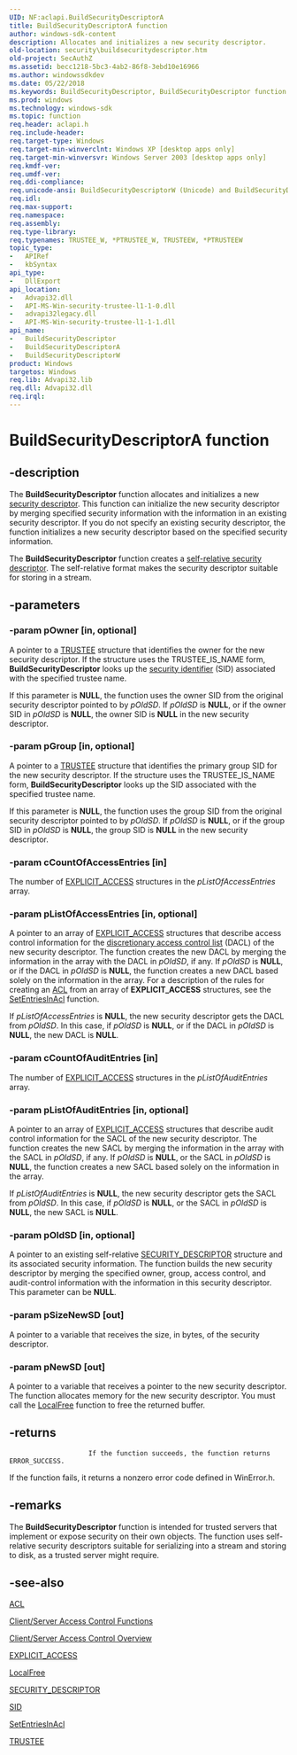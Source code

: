 ```yaml
---
UID: NF:aclapi.BuildSecurityDescriptorA
title: BuildSecurityDescriptorA function
author: windows-sdk-content
description: Allocates and initializes a new security descriptor.
old-location: security\buildsecuritydescriptor.htm
old-project: SecAuthZ
ms.assetid: becc1218-5bc3-4ab2-86f8-3ebd10e16966
ms.author: windowssdkdev
ms.date: 05/22/2018
ms.keywords: BuildSecurityDescriptor, BuildSecurityDescriptor function [Security], BuildSecurityDescriptorA, BuildSecurityDescriptorW, _win32_buildsecuritydescriptor, aclapi/BuildSecurityDescriptor, aclapi/BuildSecurityDescriptorA, aclapi/BuildSecurityDescriptorW, security.buildsecuritydescriptor
ms.prod: windows
ms.technology: windows-sdk
ms.topic: function
req.header: aclapi.h
req.include-header: 
req.target-type: Windows
req.target-min-winverclnt: Windows XP [desktop apps only]
req.target-min-winversvr: Windows Server 2003 [desktop apps only]
req.kmdf-ver: 
req.umdf-ver: 
req.ddi-compliance: 
req.unicode-ansi: BuildSecurityDescriptorW (Unicode) and BuildSecurityDescriptorA (ANSI)
req.idl: 
req.max-support: 
req.namespace: 
req.assembly: 
req.type-library: 
req.typenames: TRUSTEE_W, *PTRUSTEE_W, TRUSTEEW, *PTRUSTEEW
topic_type:
-	APIRef
-	kbSyntax
api_type:
-	DllExport
api_location:
-	Advapi32.dll
-	API-MS-Win-security-trustee-l1-1-0.dll
-	advapi32legacy.dll
-	API-MS-Win-security-trustee-l1-1-1.dll
api_name:
-	BuildSecurityDescriptor
-	BuildSecurityDescriptorA
-	BuildSecurityDescriptorW
product: Windows
targetos: Windows
req.lib: Advapi32.lib
req.dll: Advapi32.dll
req.irql: 
---
```


# BuildSecurityDescriptorA function


## -description


The <b>BuildSecurityDescriptor</b> function allocates and initializes a new <a href="https://msdn.microsoft.com/3e9d7672-2314-45c8-8178-5a0afcfd0c50">security descriptor</a>. This function can initialize the new security descriptor by merging specified security information with the information in an existing security descriptor. If you do not specify an existing security descriptor, the function initializes a new security descriptor based on the specified security information.

The <b>BuildSecurityDescriptor</b> function creates a <a href="https://msdn.microsoft.com/3e9d7672-2314-45c8-8178-5a0afcfd0c50">self-relative security descriptor</a>. The self-relative format makes the security descriptor suitable for storing in a stream.


## -parameters




### -param pOwner [in, optional]

A pointer to a 
<a href="https://msdn.microsoft.com/120e93eb-680f-4f86-879d-bc2de10d4641">TRUSTEE</a> structure that identifies the owner for the new security descriptor. If the structure uses the TRUSTEE_IS_NAME form, <b>BuildSecurityDescriptor</b> looks up the 
<a href="https://msdn.microsoft.com/3e9d7672-2314-45c8-8178-5a0afcfd0c50">security identifier</a> (SID) associated with the specified trustee name. 




If this parameter is <b>NULL</b>, the function uses the owner SID from the original security descriptor pointed to by <i>pOldSD</i>. If <i>pOldSD</i> is <b>NULL</b>, or if the owner SID in <i>pOldSD</i> is <b>NULL</b>, the owner SID is <b>NULL</b> in the new security descriptor.


### -param pGroup [in, optional]

A pointer to a <a href="https://msdn.microsoft.com/120e93eb-680f-4f86-879d-bc2de10d4641">TRUSTEE</a> structure that identifies the primary group SID for the new security descriptor. If the structure uses the TRUSTEE_IS_NAME form, <b>BuildSecurityDescriptor</b> looks up the SID associated with the specified trustee name. 




If this parameter is <b>NULL</b>, the function uses the group SID from the original security descriptor pointed to by <i>pOldSD</i>. If <i>pOldSD</i> is <b>NULL</b>, or if the group SID in <i>pOldSD</i> is <b>NULL</b>, the group SID is <b>NULL</b> in the new security descriptor.


### -param cCountOfAccessEntries [in]

The number of 
<a href="https://msdn.microsoft.com/6fe09542-10dd-439c-adf8-a4e06943ddb2">EXPLICIT_ACCESS</a> structures in the <i>pListOfAccessEntries</i> array.
					


### -param pListOfAccessEntries [in, optional]

A pointer to an array of <a href="https://msdn.microsoft.com/6fe09542-10dd-439c-adf8-a4e06943ddb2">EXPLICIT_ACCESS</a> structures that describe access control information for the <a href="https://msdn.microsoft.com/d007cbb9-b547-4dc7-bc22-b526f650f7c2">discretionary access control list</a> (DACL) of the new security descriptor. The function creates the new DACL by merging the information in the array with the DACL in <i>pOldSD</i>, if any. If <i>pOldSD</i> is <b>NULL</b>, or if the DACL in <i>pOldSD</i> is <b>NULL</b>, the function creates a new DACL based solely on the information in the array. For a description of the rules for creating an 
<a href="https://msdn.microsoft.com/library/windows/hardware/ff538866">ACL</a> from an array of <b>EXPLICIT_ACCESS</b> structures, see the 
<a href="https://msdn.microsoft.com/05960fc1-1ad2-4c19-a65c-62259af5e18c">SetEntriesInAcl</a> function. 




If <i>pListOfAccessEntries</i> is <b>NULL</b>, the new security descriptor gets the DACL from <i>pOldSD</i>. In this case, if <i>pOldSD</i> is <b>NULL</b>, or if the DACL in <i>pOldSD</i> is <b>NULL</b>, the new DACL is <b>NULL</b>.


### -param cCountOfAuditEntries [in]

The number of 
<a href="https://msdn.microsoft.com/6fe09542-10dd-439c-adf8-a4e06943ddb2">EXPLICIT_ACCESS</a> structures in the <i>pListOfAuditEntries</i> array.
					


### -param pListOfAuditEntries [in, optional]

A pointer to an array of <a href="https://msdn.microsoft.com/6fe09542-10dd-439c-adf8-a4e06943ddb2">EXPLICIT_ACCESS</a> structures that describe audit control information for the SACL of the new security descriptor. The function creates the new SACL by merging the information in the array with the SACL in <i>pOldSD</i>, if any. If <i>pOldSD</i> is <b>NULL</b>, or the SACL in <i>pOldSD</i> is <b>NULL</b>, the function creates a new SACL based solely on the information in the array. 




If <i>pListOfAuditEntries</i> is <b>NULL</b>, the new security descriptor gets the SACL from <i>pOldSD</i>. In this case, if <i>pOldSD</i> is <b>NULL</b>, or the SACL in <i>pOldSD</i> is <b>NULL</b>, the new SACL is <b>NULL</b>.


### -param pOldSD [in, optional]

A pointer to an existing self-relative 
<a href="https://msdn.microsoft.com/library/windows/hardware/ff563689">SECURITY_DESCRIPTOR</a> structure and its associated security information. The function builds the new security descriptor by merging the specified owner, group, access control, and audit-control information with the information in this security descriptor. This parameter can be <b>NULL</b>.


### -param pSizeNewSD [out]

A pointer to a variable that receives the size, in bytes, of the security descriptor.


### -param pNewSD [out]

A pointer to a variable that receives a pointer to the new security descriptor. The function allocates memory for the new security descriptor. You must call the 
<a href="https://msdn.microsoft.com/a0393983-cb43-4dfa-91a6-d82a5fb8de12">LocalFree</a> function to free the returned buffer.


## -returns




						If the function succeeds, the function returns ERROR_SUCCESS.
						

If the function fails, it returns a nonzero error code defined in WinError.h.




## -remarks



The <b>BuildSecurityDescriptor</b> function is intended for trusted servers that implement or expose security on their own objects. The function uses self-relative security descriptors suitable for serializing into a stream and storing to disk, as a trusted server might require.




## -see-also




<a href="https://msdn.microsoft.com/library/windows/hardware/ff538866">ACL</a>



<a href="authorization_functions.htm">Client/Server Access Control Functions</a>



<a href="https://msdn.microsoft.com/8301ed4f-9458-410b-af19-4f055656005a">Client/Server Access Control Overview</a>



<a href="https://msdn.microsoft.com/6fe09542-10dd-439c-adf8-a4e06943ddb2">EXPLICIT_ACCESS</a>



<a href="https://msdn.microsoft.com/a0393983-cb43-4dfa-91a6-d82a5fb8de12">LocalFree</a>



<a href="https://msdn.microsoft.com/library/windows/hardware/ff563689">SECURITY_DESCRIPTOR</a>



<a href="https://msdn.microsoft.com/library/windows/hardware/ff556740">SID</a>



<a href="https://msdn.microsoft.com/05960fc1-1ad2-4c19-a65c-62259af5e18c">SetEntriesInAcl</a>



<a href="https://msdn.microsoft.com/120e93eb-680f-4f86-879d-bc2de10d4641">TRUSTEE</a>
 

 

